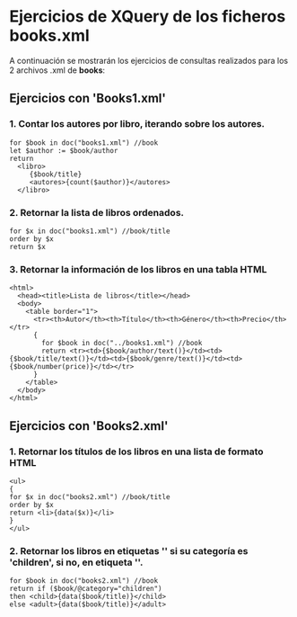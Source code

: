 # Ejercicios de XQuery de los ficheros books.xml

A continuación se mostrarán los ejercicios de consultas realizados para los 2 archivos .xml de __books__:

## Ejercicios con 'Books1.xml'

### 1. Contar los autores por libro, iterando sobre los autores.

```xq
for $book in doc("books1.xml") //book
let $author := $book/author
return
  <libro>
     {$book/title}
     <autores>{count($author)}</autores>
  </libro>
```

### 2. Retornar la lista de libros ordenados.

```xq
for $x in doc("books1.xml") //book/title
order by $x
return $x 
```
### 3. Retornar la información de los libros en una tabla HTML

```xq
<html>
  <head><title>Lista de libros</title></head>
  <body>
    <table border="1">
      <tr><th>Autor</th><th>Título</th><th>Género</th><th>Precio</th></tr>
      {
        for $book in doc("../books1.xml") //book
        return <tr><td>{$book/author/text()}</td><td>{$book/title/text()}</td><td>{$book/genre/text()}</td><td>{$book/number(price)}</td></tr>
      }
    </table>
  </body>
</html>
```

## Ejercicios con 'Books2.xml'

### 1. Retornar los títulos de los libros en una lista de formato HTML

```xq
<ul>
{
for $x in doc("books2.xml") //book/title
order by $x
return <li>{data($x)}</li>
}
</ul> 
```

### 2. Retornar los libros en etiquetas '<child>' si su categoría es 'children', si no, en etiqueta '<adult>'.

```xq
for $book in doc("books2.xml") //book
return if ($book/@category="children")
then <child>{data($book/title)}</child>
else <adult>{data($book/title)}</adult>
```